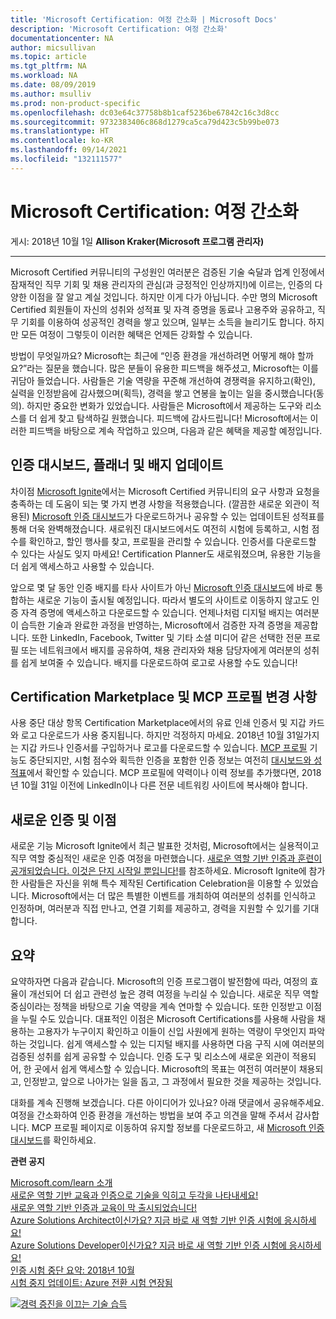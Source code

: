 ```yaml
---
title: 'Microsoft Certification: 여정 간소화 | Microsoft Docs'
description: 'Microsoft Certification: 여정 간소화'
documentationcenter: NA
author: micsullivan
ms.topic: article
ms.tgt_pltfrm: NA
ms.workload: NA
ms.date: 08/09/2019
ms.author: msulliv
ms.prod: non-product-specific
ms.openlocfilehash: dc03e64c37758b8b1caf5236be67842c16c3d8cc
ms.sourcegitcommit: 9732383406c868d1279ca5ca79d423c5b99be073
ms.translationtype: HT
ms.contentlocale: ko-KR
ms.lasthandoff: 09/14/2021
ms.locfileid: "132111577"
---
```

# <a name="microsoft-certification-simplifying-the-journey"></a>Microsoft Certification: 여정 간소화

게시: 2018년 10월 1일 **Allison Kraker(Microsoft 프로그램 관리자)** 

___

Microsoft Certified 커뮤니티의 구성원인 여러분은 검증된 기술 숙달과 업계 인정에서 잠재적인 직무 기회 및 채용 관리자의 관심(과 긍정적인 인상까지!)에 이르는, 인증의 다양한 이점을 잘 알고 계실 것입니다. 하지만 이게 다가 아닙니다. 수만 명의 Microsoft Certified 회원들이 자신의 성취와 성적표 및 자격 증명을 동료나 고용주와 공유하고, 직무 기회를 이용하여 성공적인 경력을 쌓고 있으며, 일부는 소득을 늘리기도 합니다. 하지만 모든 여정이 그렇듯이 이러한 혜택은 언제든 강화할 수 있습니다.

방법이 무엇일까요? Microsoft는 최근에 “인증 환경을 개선하려면 어떻게 해야 할까요?”라는 질문을 했습니다. 많은 분들이 유용한 피드백을 해주셨고, Microsoft는 이를 귀담아 들었습니다. 사람들은 기술 역량을 꾸준해 개선하여 경쟁력을 유지하고(확인), 실력을 인정받음에 감사했으며(획득), 경력을 쌓고 연봉을 높이는 일을 중시했습니다(동의). 하지만 중요한 변화가 있었습니다. 사람들은 Microsoft에서 제공하는 도구와 리소스를 더 쉽게 찾고 탐색하길 원했습니다. 피드백에 감사드립니다! Microsoft에서는 이러한 피드백을 바탕으로 계속 작업하고 있으며, 다음과 같은 혜택을 제공할 예정입니다.

## <a name="certification-dashboard-planner-and-badging-updates"></a>인증 대시보드, 플래너 및 배지 업데이트  

차이점 [Microsoft Ignite](https://www.microsoft.com/ignite)에서는 Microsoft Certified 커뮤니티의 요구 사항과 요청을 충족하는 데 도움이 되는 몇 가지 변경 사항을 적용했습니다. (깔끔한 새로운 외관이 적용된) [Microsoft 인증 대시보드](https://www.microsoft.com/learning/dashboard.aspx)가 다운로드하거나 공유할 수 있는 업데이트된 성적표를 통해 더욱 완벽해졌습니다. 새로워진 대시보드에서도 여전히 시험에 등록하고, 시험 점수를 확인하고, 할인 행사를 찾고, 프로필을 관리할 수 있습니다. 인증서를 다운로드할 수 있다는 사실도 잊지 마세요! Certification Planner도 새로워졌으며, 유용한 기능을 더 쉽게 액세스하고 사용할 수 있습니다.

앞으로 몇 달 동안 인증 배지를 타사 사이트가 아닌 [Microsoft 인증 대시보드](https://www.microsoft.com/learning/dashboard.aspx)에 바로 통합하는 새로운 기능이 출시될 예정입니다. 따라서 별도의 사이트로 이동하지 않고도 인증 자격 증명에 액세스하고 다운로드할 수 있습니다. 언제나처럼 디지털 배지는 여러분이 습득한 기술과 완료한 과정을 반영하는, Microsoft에서 검증한 자격 증명을 제공합니다. 또한 LinkedIn, Facebook, Twitter 및 기타 소셜 미디어 같은 선택한 전문 프로필 또는 네트워크에서 배지를 공유하여, 채용 관리자와 채용 담당자에게 여러분의 성취를 쉽게 보여줄 수 있습니다. 배지를 다운로드하여 로고로 사용할 수도 있습니다!

## <a name="certification-marketplace-and-mcp-profile-changes"></a>Certification Marketplace 및 MCP 프로필 변경 사항  

사용 중단 대상 항목 Certification Marketplace에서의 유료 인쇄 인증서 및 지갑 카드와 로고 다운로드가 사용 중지됩니다. 하지만 걱정하지 마세요. 2018년 10월 31일가지는 지갑 카드나 인증서를 구입하거나 로고를 다운로드할 수 있습니다. [MCP 프로필](https://www.certmarketplace.com/Profile) 기능도 중단되지만, 시험 점수와 획득한 인증을 포함한 인증 정보는 여전히 [대시보드와 성적표](https://www.microsoft.com/learning/dashboard.aspx)에서 확인할 수 있습니다. MCP 프로필에 약력이나 이력 정보를 추가했다면, 2018년 10월 31일 이전에 LinkedIn이나 다른 전문 네트워킹 사이트에 복사해야 합니다.

## <a name="new-certifications-and-benefits"></a>새로운 인증 및 이점

새로운 기능 Microsoft Ignite에서 최근 발표한 것처럼, Microsoft에서는 실용적이고 직무 역할 중심적인 새로운 인증 여정을 마련했습니다. [새로운 역할 기반 인증과 훈련이 공개되었습니다. 이것은 단지 시작일 뿐입니다!](https://www.microsoft.com/en-us/learning/community-blog-post.aspx?BlogId=8&Id=375159)를 참조하세요. Microsoft Ignite에 참가한 사람들은 자신을 위해 특수 제작된 Certification Celebration을 이용할 수 있었습니다. Microsoft에서는 더 많은 특별한 이벤트를 개최하여 여러분의 성취를 인식하고 인정하며, 여러분과 직접 만나고, 연결 기회를 제공하고, 경력을 지원할 수 있기를 기대합니다.

## <a name="in-summary"></a>요약  

요약하자면 다음과 같습니다. Microsoft의 인증 프로그램이 발전함에 따라, 여정의 효율이 개선되어 더 쉽고 관련성 높은 경력 여정을 누리실 수 있습니다. 새로운 직무 역할 중심이라는 정책을 바탕으로 기술 역량을 계속 연마할 수 있습니다. 또한 인정받고 이점을 누릴 수도 있습니다. 대표적인 이점은 Microsoft Certifications를 사용해 사람을 채용하는 고용자가 누구이지 확인하고 이들이 신입 사원에게 원하는 역량이 무엇인지 파악하는 것입니다. 쉽게 액세스할 수 있는 디지털 배지를 사용하면 다음 구직 시에 여러분의 검증된 성취를 쉽게 공유할 수 있습니다. 인증 도구 및 리소스에 새로운 외관이 적용되어, 한 곳에서 쉽게 액세스할 수 있습니다. Microsoft의 목표는 여전히 여러분이 채용되고, 인정받고, 앞으로 나아가는 일을 돕고, 그 과정에서 필요한 것을 제공하는 것입니다.

대화를 계속 진행해 보겠습니다. 다른 아이디어가 있나요? 아래 댓글에서 공유해주세요. 여정을 간소화하여 인증 환경을 개선하는 방법을 보여 주고 의견을 말해 주셔서 감사합니다. MCP 프로필 페이지로 이동하여 유지할 정보를 다운로드하고, 새 [Microsoft 인증 대시보드](https://www.microsoft.com/learning/dashboard.aspx)를 확인하세요.

**관련 공지**

[Microsoft.com/learn 소개](https://docs.microsoft.com/teamblog/introducing-ms-learn)   
[새로운 역할 기반 교육과 인증으로 기술을 익히고 두각을 나타내세요!](https://www.microsoft.com/en-us/learning/community-blog-post.aspx?BlogId=8&Id=375161)   
[새로운 역할 기반 인증과 교육이 막 출시되었습니다!](https://www.microsoft.com/en-us/learning/community-blog-post.aspx?BlogId=8&Id=375159)   
[Azure Solutions Architect이신가요? 지금 바로 새 역할 기반 인증 시험에 응시하세요!](https://www.microsoft.com/en-us/learning/community-blog-post.aspx?BlogId=8&Id=375155)   
[Azure Solutions Developer이신가요? 지금 바로 새 역할 기반 인증 시험에 응시하세요!](https://www.microsoft.com/en-us/learning/community-blog-post.aspx?BlogId=8&Id=375155)   
[인증 시험 중단 요약: 2018년 10월](https://www.microsoft.com/en-us/learning/community-blog-post.aspx?BlogId=8&Id=375158)   
[시험 중지 업데이트: Azure 전환 시험 연장됨](https://www.microsoft.com/en-us/learning/community-blog-post.aspx?BlogId=8&Id=375172)

[![경력 증진을 이끄는 기술 습득](images/microsoft-certified-banner.png)](https://www.microsoft.com/learning/azure-training-certification.aspx?WT.icid=mva_bnr_lexawareness_usen_asi_rightrail_oct2017)